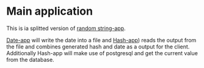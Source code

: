 # Main application

This is ia splitted version of [random string-app](/random-string-app).

[Date-app](/main_app/splitted-random-string-app/date) will write the date into a file and [Hash-app](/main_app/splitted-random-string-app/hash)) reads the output from the file and combines generated hash and date as a output for the client. Additionally Hash-app will make use of postgresql and get the current value from the database.
